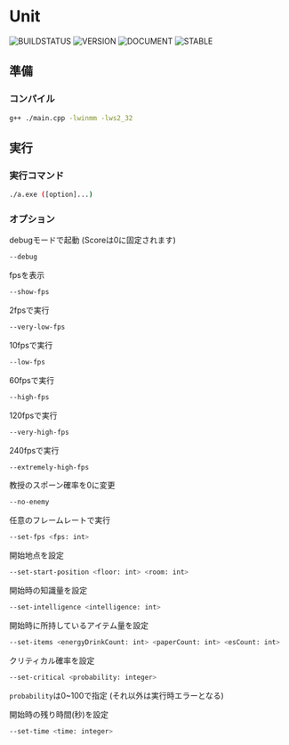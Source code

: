 # Unit

![BUILDSTATUS](https://img.shields.io/badge/build-passing-success.svg) ![VERSION](https://img.shields.io/badge/version-0.3.17b-orange.svg) ![DOCUMENT](https://img.shields.io/badge/documents-unavailable-red.svg) ![STABLE](https://img.shields.io/badge/stable-N%2FA-red.svg)

## 準備


### コンパイル


```sh
g++ ./main.cpp -lwinmm -lws2_32
```


## 実行


### 実行コマンド


```sh
./a.exe ([option]...)
```


### オプション


debugモードで起動 (Scoreは0に固定されます)
```sh
--debug
```


fpsを表示
```sh
--show-fps
```


2fpsで実行
```sh
--very-low-fps
```


10fpsで実行
```sh
--low-fps
```


60fpsで実行
```sh
--high-fps
```


120fpsで実行
```sh
--very-high-fps
```


240fpsで実行
```sh
--extremely-high-fps
```


教授のスポーン確率を0に変更
```sh
--no-enemy
```


任意のフレームレートで実行
```sh
--set-fps <fps: int>
```


開始地点を設定
```sh
--set-start-position <floor: int> <room: int>
```


開始時の知識量を設定
```sh
--set-intelligence <intelligence: int>
```


開始時に所持しているアイテム量を設定
```sh
--set-items <energyDrinkCount: int> <paperCount: int> <esCount: int>
```


クリティカル確率を設定
```sh
--set-critical <probability: integer>
```
`probability`は0~100で指定 (それ以外は実行時エラーとなる)


開始時の残り時間(秒)を設定
```sh
--set-time <time: integer>
```